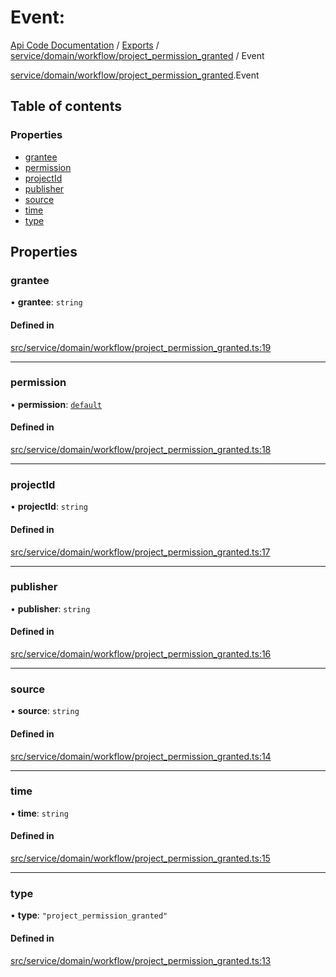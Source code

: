# Event: 
 
[Api Code Documentation](../README.md) / [Exports](../modules.md) / [service/domain/workflow/project\_permission\_granted](../modules/service_domain_workflow_project_permission_granted.md) / Event

[service/domain/workflow/project_permission_granted](../modules/service_domain_workflow_project_permission_granted.md).Event

## Table of contents

### Properties

- [grantee](service_domain_workflow_project_permission_granted.Event.md#grantee)
- [permission](service_domain_workflow_project_permission_granted.Event.md#permission)
- [projectId](service_domain_workflow_project_permission_granted.Event.md#projectid)
- [publisher](service_domain_workflow_project_permission_granted.Event.md#publisher)
- [source](service_domain_workflow_project_permission_granted.Event.md#source)
- [time](service_domain_workflow_project_permission_granted.Event.md#time)
- [type](service_domain_workflow_project_permission_granted.Event.md#type)

## Properties

### grantee

• **grantee**: `string`

#### Defined in

[src/service/domain/workflow/project_permission_granted.ts:19](https://github.com/openkfw/TruBudget/blob/0804644/api/src/service/domain/workflow/project_permission_granted.ts#L19)

___

### permission

• **permission**: [`default`](../modules/authz_intents.md#default)

#### Defined in

[src/service/domain/workflow/project_permission_granted.ts:18](https://github.com/openkfw/TruBudget/blob/0804644/api/src/service/domain/workflow/project_permission_granted.ts#L18)

___

### projectId

• **projectId**: `string`

#### Defined in

[src/service/domain/workflow/project_permission_granted.ts:17](https://github.com/openkfw/TruBudget/blob/0804644/api/src/service/domain/workflow/project_permission_granted.ts#L17)

___

### publisher

• **publisher**: `string`

#### Defined in

[src/service/domain/workflow/project_permission_granted.ts:16](https://github.com/openkfw/TruBudget/blob/0804644/api/src/service/domain/workflow/project_permission_granted.ts#L16)

___

### source

• **source**: `string`

#### Defined in

[src/service/domain/workflow/project_permission_granted.ts:14](https://github.com/openkfw/TruBudget/blob/0804644/api/src/service/domain/workflow/project_permission_granted.ts#L14)

___

### time

• **time**: `string`

#### Defined in

[src/service/domain/workflow/project_permission_granted.ts:15](https://github.com/openkfw/TruBudget/blob/0804644/api/src/service/domain/workflow/project_permission_granted.ts#L15)

___

### type

• **type**: ``"project_permission_granted"``

#### Defined in

[src/service/domain/workflow/project_permission_granted.ts:13](https://github.com/openkfw/TruBudget/blob/0804644/api/src/service/domain/workflow/project_permission_granted.ts#L13)
